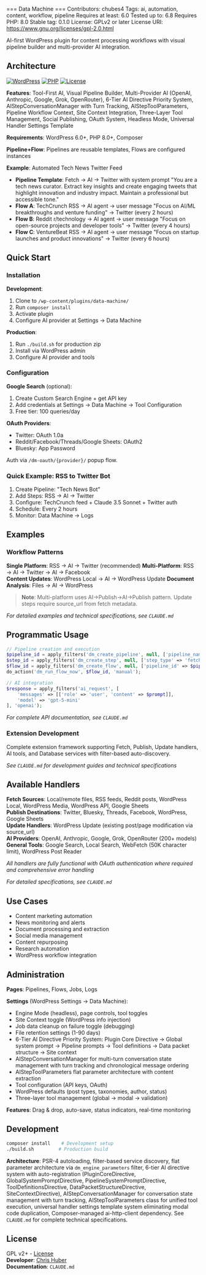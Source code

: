 === Data Machine ===
Contributors: chubes4
Tags: ai, automation, content, workflow, pipeline
Requires at least: 6.0
Tested up to: 6.8
Requires PHP: 8.0
Stable tag: 0.1.0
License: GPLv2 or later
License URI: https://www.gnu.org/licenses/gpl-2.0.html

AI-first WordPress plugin for content processing workflows with visual pipeline builder and multi-provider AI integration.

## Architecture

[![WordPress](https://img.shields.io/badge/WordPress-6.0%2B-blue)](https://wordpress.org/)
[![PHP](https://img.shields.io/badge/PHP-8.0%2B-purple)](https://php.net/)
[![License](https://img.shields.io/badge/License-GPL%20v2%2B-green)](https://www.gnu.org/licenses/gpl-2.0.html)

**Features**: Tool-First AI, Visual Pipeline Builder, Multi-Provider AI (OpenAI, Anthropic, Google, Grok, OpenRouter), 6-Tier AI Directive Priority System, AIStepConversationManager with Turn Tracking, AIStepToolParameters, Pipeline Workflow Context, Site Context Integration, Three-Layer Tool Management, Social Publishing, OAuth System, Headless Mode, Universal Handler Settings Template

**Requirements**: WordPress 6.0+, PHP 8.0+, Composer

**Pipeline+Flow**: Pipelines are reusable templates, Flows are configured instances

**Example**: Automated Tech News Twitter Feed
- **Pipeline Template**: Fetch → AI → Twitter with system prompt "You are a tech news curator. Extract key insights and create engaging tweets that highlight innovation and industry impact. Maintain a professional but accessible tone."
- **Flow A**: TechCrunch RSS → AI agent → user message "Focus on AI/ML breakthroughs and venture funding" → Twitter (every 2 hours)
- **Flow B**: Reddit r/technology → AI agent → user message "Focus on open-source projects and developer tools" → Twitter (every 4 hours)  
- **Flow C**: VentureBeat RSS → AI agent → user message "Focus on startup launches and product innovations" → Twitter (every 6 hours)

## Quick Start

### Installation

**Development**:
1. Clone to `/wp-content/plugins/data-machine/`
2. Run `composer install`
3. Activate plugin
4. Configure AI provider at Settings → Data Machine

**Production**:
1. Run `./build.sh` for production zip
2. Install via WordPress admin
3. Configure AI provider and tools

### Configuration

**Google Search** (optional):
1. Create Custom Search Engine + get API key
2. Add credentials at Settings → Data Machine → Tool Configuration
3. Free tier: 100 queries/day


**OAuth Providers**:
- Twitter: OAuth 1.0a
- Reddit/Facebook/Threads/Google Sheets: OAuth2
- Bluesky: App Password

Auth via `/dm-oauth/{provider}/` popup flow.

### Quick Example: RSS to Twitter Bot

1. Create Pipeline: "Tech News Bot"
2. Add Steps: RSS → AI → Twitter
3. Configure: TechCrunch feed + Claude 3.5 Sonnet + Twitter auth
4. Schedule: Every 2 hours
5. Monitor: Data Machine → Logs

## Examples

### Workflow Patterns

**Single Platform**: RSS → AI → Twitter (recommended)
**Multi-Platform**: RSS → AI → Twitter → AI → Facebook  
**Content Updates**: WordPress Local → AI → WordPress Update
**Document Analysis**: Files → AI → WordPress

> **Note**: Multi-platform uses AI→Publish→AI→Publish pattern. Update steps require source_url from fetch metadata.

*For detailed examples and technical specifications, see `CLAUDE.md`*

## Programmatic Usage

```php
// Pipeline creation and execution  
$pipeline_id = apply_filters('dm_create_pipeline', null, ['pipeline_name' => 'My Pipeline']);
$step_id = apply_filters('dm_create_step', null, ['step_type' => 'fetch', 'pipeline_id' => $pipeline_id]);
$flow_id = apply_filters('dm_create_flow', null, ['pipeline_id' => $pipeline_id]);
do_action('dm_run_flow_now', $flow_id, 'manual');

// AI integration
$response = apply_filters('ai_request', [
    'messages' => [['role' => 'user', 'content' => $prompt]],
    'model' => 'gpt-5-mini'
], 'openai');
```

*For complete API documentation, see `CLAUDE.md`*

### Extension Development

Complete extension framework supporting Fetch, Publish, Update handlers, AI tools, and Database services with filter-based auto-discovery.

*See `CLAUDE.md` for development guides and technical specifications*

## Available Handlers

**Fetch Sources**: Local/remote files, RSS feeds, Reddit posts, WordPress Local, WordPress Media, WordPress API, Google Sheets  
**Publish Destinations**: Twitter, Bluesky, Threads, Facebook, WordPress, Google Sheets  
**Update Handlers**: WordPress Update (existing post/page modification via source_url)  
**AI Providers**: OpenAI, Anthropic, Google, Grok, OpenRouter (200+ models)  
**General Tools**: Google Search, Local Search, WebFetch (50K character limit), WordPress Post Reader

*All handlers are fully functional with OAuth authentication where required and comprehensive error handling*

*For detailed specifications, see `CLAUDE.md`*


## Use Cases

- Content marketing automation
- News monitoring and alerts
- Document processing and extraction
- Social media management
- Content repurposing
- Research automation
- WordPress workflow integration

## Administration

**Pages**: Pipelines, Flows, Jobs, Logs

**Settings** (WordPress Settings → Data Machine):
- Engine Mode (headless), page controls, tool toggles
- Site Context toggle (WordPress info injection)
- Job data cleanup on failure toggle (debugging)
- File retention settings (1-90 days)
- 6-Tier AI Directive Priority System: Plugin Core Directive → Global system prompt → Pipeline prompts → Tool definitions → Data packet structure → Site context
- AIStepConversationManager for multi-turn conversation state management with turn tracking and chronological message ordering
- AIStepToolParameters flat parameter architecture with content extraction
- Tool configuration (API keys, OAuth)
- WordPress defaults (post types, taxonomies, author, status)
- Three-layer tool management (global → modal → validation)

**Features**: Drag & drop, auto-save, status indicators, real-time monitoring

## Development

```bash
composer install    # Development setup
./build.sh         # Production build
```

**Architecture**: PSR-4 autoloading, filter-based service discovery, flat parameter architecture via `dm_engine_parameters` filter, 6-tier AI directive system with auto-registration (PluginCoreDirective, GlobalSystemPromptDirective, PipelineSystemPromptDirective, ToolDefinitionsDirective, DataPacketStructureDirective, SiteContextDirective), AIStepConversationManager for conversation state management with turn tracking, AIStepToolParameters class for unified tool execution, universal handler settings template system eliminating modal code duplication, Composer-managed ai-http-client dependency. See `CLAUDE.md` for complete technical specifications.

## License

GPL v2+ - [License](https://www.gnu.org/licenses/gpl-2.0.html)  
**Developer**: [Chris Huber](https://chubes.net)  
**Documentation**: `CLAUDE.md`
